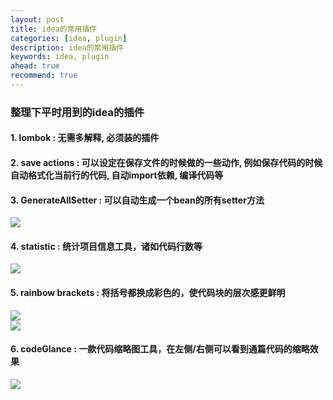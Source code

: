 ```yaml
---
layout: post  
title: idea的常用插件  
categories: [idea, plugin]  
description: idea的常用插件  
keywords: idea, plugin  
ahead: true  
recommend: true  
---
```


### 整理下平时用到的idea的插件

#### 1. lombok : 无需多解释, 必须装的插件

#### 2. save actions : 可以设定在保存文件的时候做的一些动作, 例如保存代码的时候自动格式化当前行的代码, 自动import依赖, 编译代码等

#### 3. GenerateAllSetter : 可以自动生成一个bean的所有setter方法
![](https://taojintianxia.github.io/images/posts/ide/idea/plugins/GenerateAllSetter.png)  

#### 4. statistic : 统计项目信息工具，诸如代码行数等
![](https://taojintianxia.github.io/images/posts/ide/idea/plugins/statistic.png)  

#### 5. rainbow brackets : 将括号都换成彩色的，使代码块的层次感更鲜明
![](https://taojintianxia.github.io/images/posts/ide/idea/plugins/rainbow_brackets1.png)  
![](https://taojintianxia.github.io/images/posts/ide/idea/plugins/rainbow_brackets2.png)  

#### 6. codeGlance : 一款代码缩略图工具，在左侧/右侧可以看到通篇代码的缩略效果
![](https://taojintianxia.github.io/images/posts/ide/idea/plugins/codeGlance.png)  